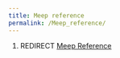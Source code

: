 ```yaml
---
title: Meep reference
permalink: /Meep_reference/
---
```


1.  REDIRECT [Meep Reference](/Meep_Reference "wikilink")
